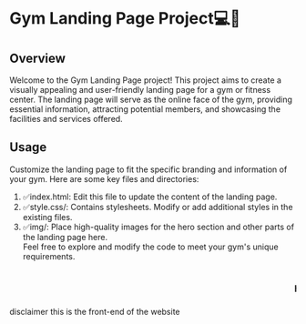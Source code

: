 
<h1>Gym Landing Page Project💻🚀</h1>
<h2>Overview</h2>
<p>Welcome to the Gym Landing Page project! This project aims to create a visually appealing and user-friendly landing page for a gym or fitness center. The landing page will serve as the online face of the gym, providing essential information, attracting potential members, and showcasing the facilities and services offered.</p>

<h2>Usage</h2>
<p>Customize the landing page to fit the specific branding and information of your gym. Here are some key files and directories:</p>
<ol>
<li>&#9989;index.html: Edit this file to update the content of the landing page.</li>
<li>&#9989;style.css/: Contains stylesheets. Modify or add additional styles in the existing files.</li>
<li>&#9989;img/: Place high-quality images for the hero section and other parts of the landing page here.</li>
Feel free to explore and modify the code to meet your gym's unique requirements.
</ol>
<marquee><h3>happy coding💻!!!</h3></marquee>
disclaimer this is the front-end of the website 
